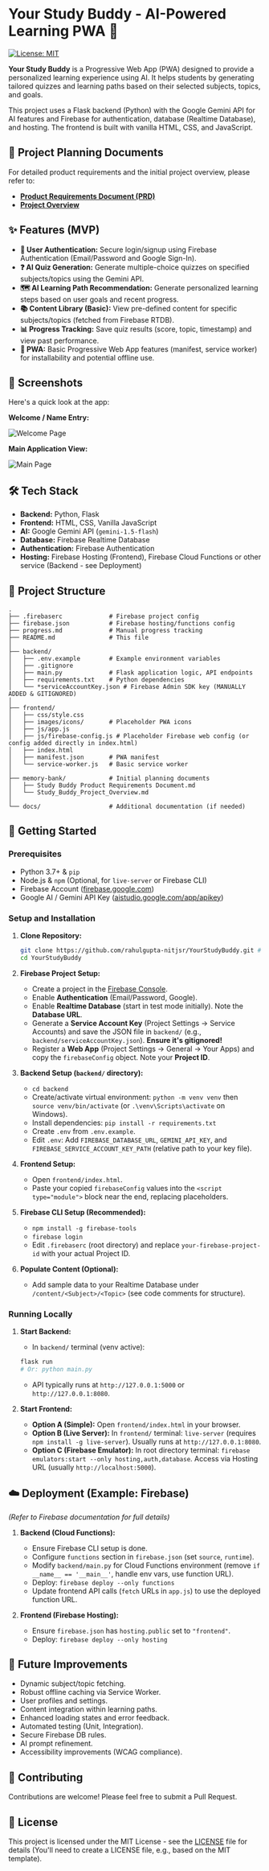 # Your Study Buddy - AI-Powered Learning PWA 🚀

[![License: MIT](https://img.shields.io/badge/License-MIT-yellow.svg)](https://opensource.org/licenses/MIT) 
<!-- Add other relevant badges here, e.g., build status, code coverage -->
<!-- [![Build Status](https://travis-ci.org/your-username/your-repo.svg?branch=master)](https://travis-ci.org/your-username/your-repo) -->
<!-- [![Coverage Status](https://coveralls.io/repos/github/your-username/your-repo/badge.svg?branch=master)](https://coveralls.io/github/your-username/your-repo?branch=master) -->

**Your Study Buddy** is a Progressive Web App (PWA) designed to provide a personalized learning experience using AI. It helps students by generating tailored quizzes and learning paths based on their selected subjects, topics, and goals.

This project uses a Flask backend (Python) with the Google Gemini API for AI features and Firebase for authentication, database (Realtime Database), and hosting. The frontend is built with vanilla HTML, CSS, and JavaScript.

<!-- Optional: Add a screenshot or GIF of the app here -->
<!-- ![App Screenshot](link/to/your/screenshot.png) -->

## 📜 Project Planning Documents

For detailed product requirements and the initial project overview, please refer to:

*   [**Product Requirements Document (PRD)**](./memory-bank/Study%20Buddy%20Product%20Requirements%20Document.md)
*   [**Project Overview**](./memory-bank/Study_Buddy_Project_Overview.md)

## ✨ Features (MVP)

*   **🔐 User Authentication:** Secure login/signup using Firebase Authentication (Email/Password and Google Sign-In).
*   **❓ AI Quiz Generation:** Generate multiple-choice quizzes on specified subjects/topics using the Gemini API.
*   **🗺️ AI Learning Path Recommendation:** Generate personalized learning steps based on user goals and recent progress.
*   **📚 Content Library (Basic):** View pre-defined content for specific subjects/topics (fetched from Firebase RTDB).
*   **📊 Progress Tracking:** Save quiz results (score, topic, timestamp) and view past performance.
*   **📱 PWA:** Basic Progressive Web App features (manifest, service worker) for installability and potential offline use.

## 📸 Screenshots

Here's a quick look at the app:

**Welcome / Name Entry:**

![Welcome Page](./docs/images/Welcome_Page.jpg)

**Main Application View:**

![Main Page](./docs/images/Main_Page.jpg)

## 🛠️ Tech Stack

*   **Backend:** Python, Flask
*   **Frontend:** HTML, CSS, Vanilla JavaScript
*   **AI:** Google Gemini API (`gemini-1.5-flash`)
*   **Database:** Firebase Realtime Database
*   **Authentication:** Firebase Authentication
*   **Hosting:** Firebase Hosting (Frontend), Firebase Cloud Functions or other service (Backend - see Deployment)

## 📂 Project Structure

```plaintext
.
├── .firebaserc             # Firebase project config
├── firebase.json           # Firebase hosting/functions config
├── progress.md             # Manual progress tracking
├── README.md               # This file
│
├── backend/
│   ├── .env.example        # Example environment variables
│   ├── .gitignore
│   ├── main.py             # Flask application logic, API endpoints
│   ├── requirements.txt    # Python dependencies
│   └── *serviceAccountKey.json # Firebase Admin SDK key (MANUALLY ADDED & GITIGNORED)
│
├── frontend/
│   ├── css/style.css
│   ├── images/icons/       # Placeholder PWA icons
│   ├── js/app.js
│   ├── js/firebase-config.js # Placeholder Firebase web config (or config added directly in index.html)
│   ├── index.html
│   ├── manifest.json       # PWA manifest
│   └── service-worker.js   # Basic service worker
│
├── memory-bank/            # Initial planning documents
│   ├── Study Buddy Product Requirements Document.md
│   └── Study_Buddy_Project_Overview.md
│
└── docs/                   # Additional documentation (if needed)
```

## 🚀 Getting Started

### Prerequisites

*   Python 3.7+ & `pip`
*   Node.js & `npm` (Optional, for `live-server` or Firebase CLI)
*   Firebase Account ([firebase.google.com](https://firebase.google.com/))
*   Google AI / Gemini API Key ([aistudio.google.com/app/apikey](https://aistudio.google.com/app/apikey))

### Setup and Installation

1.  **Clone Repository:**
    ```bash
    git clone https://github.com/rahulgupta-nitjsr/YourStudyBuddy.git # Replace if you forked
    cd YourStudyBuddy
    ```

2.  **Firebase Project Setup:**
    *   Create a project in the [Firebase Console](https://console.firebase.google.com/).
    *   Enable **Authentication** (Email/Password, Google).
    *   Enable **Realtime Database** (start in test mode initially). Note the **Database URL**.
    *   Generate a **Service Account Key** (Project Settings -> Service Accounts) and save the JSON file in `backend/` (e.g., `backend/serviceAccountKey.json`). **Ensure it's gitignored!**
    *   Register a **Web App** (Project Settings -> General -> Your Apps) and copy the `firebaseConfig` object. Note your **Project ID**.

3.  **Backend Setup (`backend/` directory):**
    *   `cd backend`
    *   Create/activate virtual environment: `python -m venv venv` then `source venv/bin/activate` (or `.\venv\Scripts\activate` on Windows).
    *   Install dependencies: `pip install -r requirements.txt`
    *   Create `.env` from `.env.example`.
    *   Edit `.env`: Add `FIREBASE_DATABASE_URL`, `GEMINI_API_KEY`, and `FIREBASE_SERVICE_ACCOUNT_KEY_PATH` (relative path to your key file).

4.  **Frontend Setup:**
    *   Open `frontend/index.html`.
    *   Paste your copied `firebaseConfig` values into the `<script type="module">` block near the end, replacing placeholders.

5.  **Firebase CLI Setup (Recommended):**
    *   `npm install -g firebase-tools`
    *   `firebase login`
    *   Edit `.firebaserc` (root directory) and replace `your-firebase-project-id` with your actual Project ID.

6.  **Populate Content (Optional):**
    *   Add sample data to your Realtime Database under `/content/<Subject>/<Topic>` (see code comments for structure).

### Running Locally

1.  **Start Backend:**
    *   In `backend/` terminal (venv active):
      ```bash
      flask run
      # Or: python main.py
      ```
    *   API typically runs at `http://127.0.0.1:5000` or `http://127.0.0.1:8080`.

2.  **Start Frontend:**
    *   **Option A (Simple):** Open `frontend/index.html` in your browser.
    *   **Option B (Live Server):** In `frontend/` terminal: `live-server` (requires `npm install -g live-server`). Usually runs at `http://127.0.0.1:8080`.
    *   **Option C (Firebase Emulator):** In root directory terminal: `firebase emulators:start --only hosting,auth,database`. Access via Hosting URL (usually `http://localhost:5000`).

## ☁️ Deployment (Example: Firebase)

*(Refer to Firebase documentation for full details)*

1.  **Backend (Cloud Functions):**
    *   Ensure Firebase CLI setup is done.
    *   Configure `functions` section in `firebase.json` (set `source`, `runtime`).
    *   Modify `backend/main.py` for Cloud Functions environment (remove `if __name__ == '__main__'`, handle env vars, use function URL).
    *   Deploy: `firebase deploy --only functions`
    *   Update frontend API calls (`fetch` URLs in `app.js`) to use the deployed function URL.

2.  **Frontend (Firebase Hosting):**
    *   Ensure `firebase.json` has `hosting.public` set to `"frontend"`.
    *   Deploy: `firebase deploy --only hosting`

## 🌱 Future Improvements

*   Dynamic subject/topic fetching.
*   Robust offline caching via Service Worker.
*   User profiles and settings.
*   Content integration within learning paths.
*   Enhanced loading states and error feedback.
*   Automated testing (Unit, Integration).
*   Secure Firebase DB rules.
*   AI prompt refinement.
*   Accessibility improvements (WCAG compliance).

## 🤝 Contributing

Contributions are welcome! Please feel free to submit a Pull Request.
<!-- (Add more specific contribution guidelines if desired) -->

## 📄 License

This project is licensed under the MIT License - see the [LICENSE](LICENSE) file for details (You'll need to create a LICENSE file, e.g., based on the MIT template). 